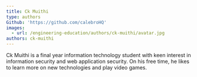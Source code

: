 ```yaml
---
title: Ck Muithi
type: authors
Github: 'https://github.com/calebroHQ'
images:
  - url: /engineering-education/authors/ck-muithi/avatar.jpg
authors: ck-muithi
---
```

Ck Muithi is a final year information technology student with keen interest in information security and web application security. On his free time, he likes to learn more on new technologies and play video games.
